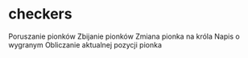 # checkers

Poruszanie pionków
Zbijanie pionków
Zmiana pionka na króla
Napis o wygranym
Obliczanie aktualnej pozycji pionka
